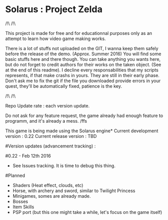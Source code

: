 # Solarus : Project Zelda

/!\ <DISCLAIMER> /!\

This project is made for free and for educationnal purposes only as an attempt to learn how video game making works.

There is a lot of stuffs not uploaded on the GIT, I wanna keep them safely before the release of the demo. (Approx. Summer 2016)
You will find some basic stuffs here and there though.
You can take anything you wants here, but do not forget to credit authors for their works on the taken object. (See at the end of this readme).
I decline every responsabilities that my scripts represents, if that make crashs in yours. They are still in their early phase.
Don't ask me to fix the git if the file you downloaded provide errors in your quest, they'll be automatically fixed, patience is the key.

/!\ </DISCLAIMER> /!\

Repo Update rate : each version update.

Do not ask for any feature request, the game already had enough feature to programm, and it's already a mess. /ffs

This game is being made using the Solarus engine*
Current development version : 0.22
Current release version : TBD

#Version updates (advancement tracking) :

#0.22 - Feb 12th 2016
- See Issues tracking. It is time to debug this thing.

#Planned
- Shaders (Heat effect, clouds, etc)
- Horse, with archery and sword, similar to Twilight Princess
- Minigames, somes are already made.
- Bosses
- Item Skills
- PSP port (but this one might take a while, let's focus on the game itself)

Some ressource (including scripts) come from : Zelda BOM - wrightmat (https://github.com/wrightmat/zbom)

#This project use as ressource :
  - Some Wrightmat's stuffs (sprites, scripts) -> https://github.com/wrightmat
  - Some Diarandor's stuffs (scripts, functions) -> https://github.com/Diarandor
  - Christopho and Solarus Team's ressource (engine, scripts) -> https://github.com/christopho
  - Nintendo's Legend of Zelda (everything) -> https://www.nintendo.fr/
  - Daisuke's sprite + custom work (Link)
